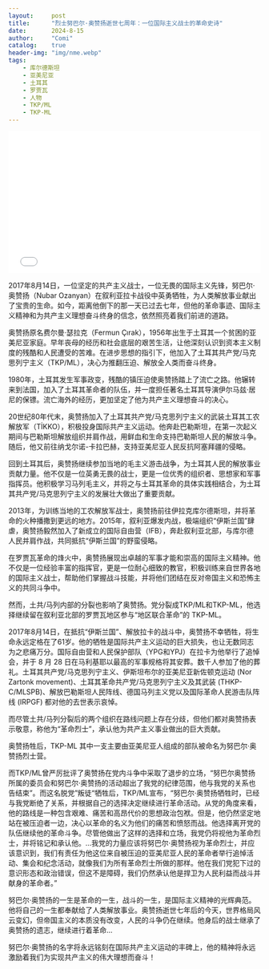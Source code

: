 ```yaml
---
layout:     post
title:      "烈士努巴尔·奥赞扬逝世七周年：一位国际主义战士的革命史诗"
date:       2024-8-15
author:     "Comi"
catalog:    true
header-img: "img/nme.webp"
tags:
    - 库尔德斯坦
    - 亚美尼亚
    - 土耳其
    - 罗贾瓦
    - 人物
    - TKP/ML
    - TKP-ML
---
```


<div style="position: relative; padding-bottom: 56.25%; height: 0; overflow: hidden; max-width: 100%; height: auto; margin: auto;">
  <iframe style="position: absolute; top: 0; left: 0; width: 100%; height: 100%;" src="//player.bilibili.com/player.html?bvid=BV1MUYSecEgP" frameborder="0" allowfullscreen></iframe>
</div>



2017年8月14日，一位坚定的共产主义战士，一位无畏的国际主义先锋，努巴尔·奥赞扬（Nubar Ozanyan）在叙利亚拉卡战役中英勇牺牲，为人类解放事业献出了宝贵的生命。如今，距离他倒下的那一天已过去七年，但他的革命事迹、国际主义精神和为共产主义理想奋斗终身的信念，依然照亮着我们前进的道路。

奥赞扬原名费尔曼·瑟拉克（Fermun Çırak），1956年出生于土耳其一个贫困的亚美尼亚家庭。早年丧母的经历和社会底层的艰苦生活，让他深刻认识到资本主义制度的残酷和人民遭受的苦难。在进步思想的指引下，他加入了土耳其共产党/马克思列宁主义（TKP/ML），决心为推翻压迫、解放全人类而奋斗终身。

1980年，土耳其发生军事政变，残酷的镇压迫使奥赞扬踏上了流亡之路。他辗转来到法国，加入了土耳其革命者的队伍，并一度担任著名土耳其导演伊尔马兹·居尼的保镖。流亡海外的经历，更加坚定了他为共产主义理想奋斗的决心。

20世纪80年代末，奥赞扬加入了土耳其共产党/马克思列宁主义的武装土耳其工农解放军（TİKKO），积极投身国际共产主义运动。他奔赴巴勒斯坦，在第一次起义期间与巴勒斯坦解放组织并肩作战，用鲜血和生命支持巴勒斯坦人民的解放斗争。随后，他又前往纳戈尔诺-卡拉巴赫，支持亚美尼亚人民反抗阿塞拜疆的侵略。

回到土耳其后，奥赞扬继续参加当地的毛主义游击战争，为土耳其人民的解放事业贡献力量。他不仅是一位英勇无畏的战士，更是一位优秀的组织者、思想家和军事指挥员。他积极学习马列毛主义，并将之与土耳其革命的具体实践相结合，为土耳其共产党/马克思列宁主义的发展壮大做出了重要贡献。

2013年，为训练当地的工农解放军战士，奥赞扬前往伊拉克库尔德斯坦，并将革命的火种播撒到更远的地方。2015年，叙利亚爆发内战，极端组织“伊斯兰国”肆虐，奥赞扬毅然加入了新成立的国际自由营（IFB），奔赴叙利亚北部，与库尔德人民并肩作战，共同抵抗“伊斯兰国”的野蛮侵略。

在罗贾瓦革命的烽火中，奥赞扬展现出卓越的军事才能和崇高的国际主义精神。他不仅是一位经验丰富的指挥官，更是一位耐心细致的教官，积极训练来自世界各地的国际主义战士，帮助他们掌握战斗技能，并将他们团结在反对帝国主义和恐怖主义的共同斗争中。

然而，土共/马列内部的分裂也影响了奥赞扬。党分裂成TKP/ML和TKP-ML，他选择继续留在叙利亚北部的罗贾瓦地区参与“地区联合革命”的 TKP-ML。

2017年8月14日，在抵抗“伊斯兰国”、解放拉卡的战斗中，奥赞扬不幸牺牲，将生命永远定格在了61岁。他的牺牲是国际共产主义运动的巨大损失，也让无数同志为之悲痛万分。国际自由营和人民保护部队（YPG和YPJ）在拉卡为他举行了追悼会，并于 8 月 28 日在马利基耶以最高的军事规格将其安葬。数千人参加了他的葬礼。土耳其共产党/马克思列宁主义、伊斯坦布尔的亚美尼亚新佐顿克运动 (Nor Zartonk movement)、土耳其革命共产党/马克思列宁主义及其武装 (THKP-C/MLSPB)、解放巴勒斯坦人民阵线、德国马列主义党以及国际革命人民游击队阵线 (IRPGF) 都对他的去世表示哀悼。

而尽管土共/马列分裂后的两个组织在路线问题上存在分歧，但他们都对奥赞扬表示敬意，称他为“革命烈士”，承认他为共产主义事业做出的巨大贡献。

奥赞扬牲后，TKP-ML 其中一支主要由亚美尼亚人组成的部队被命名为努巴尔·奥赞扬烈士营。

而TKP/ML曾严厉批评了奥赞扬在党内斗争中采取了退步的立场，“努巴尔奥赞扬所属的委员会和努巴尔·奥赞扬的活动超出了我党的纪律范围，他与我党的关系也告结束”。而这名脱党”叛徒“牺牲后，TKP/ML宣布，“努巴尔·奥赞扬牺牲时，已经与我党断绝了关系，并根据自己的选择决定继续进行革命活动。从党的角度来看，他的路线是一种包含艰难、痛苦和高昂代价的思想政治包袱。但是，他仍然坚定地站在被压迫者一边，决心以革命的名义为他们的痛苦和愤怒而战。他选择离开党的队伍继续他的革命斗争。尽管他做出了这样的选择和立场，我党仍将视他为革命烈士，并将铭记和承认他。...我党的力量应该将努巴尔·奥赞扬视为革命烈士，并应该意识到，我们有责任为他这位来自被压迫的亚美尼亚人民的革命者举行追悼活动、集会和纪念活动，就像我们为所有革命烈士所做的那样。他在我们党犯下过的意识形态和政治错误，但这不是障碍，我们仍然承认他是捍卫为人民利益而战斗并献身的革命者。”

努巴尔·奥赞扬的一生是革命的一生，战斗的一生，是国际主义精神的光辉典范。他将自己的一生都奉献给了人类解放事业。奥赞扬逝世七年后的今天，世界格局风云变幻，但帝国主义的本质没有改变，人民的斗争仍在继续。他身后的战士继承了奥赞扬的遗志，继续进行着革命...

努巴尔·奥赞扬的名字将永远铭刻在国际共产主义运动的丰碑上，他的精神将永远激励着我们为实现共产主义的伟大理想而奋斗！